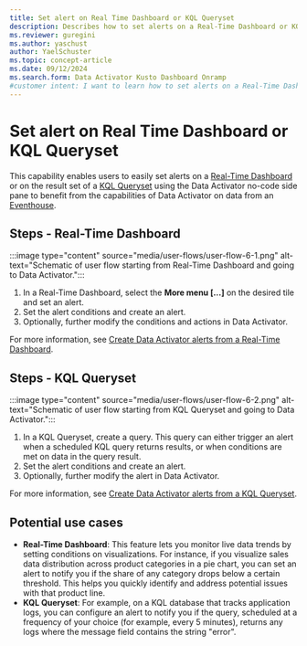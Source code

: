 ```yaml
---
title: Set alert on Real Time Dashboard or KQL Queryset
description: Describes how to set alerts on a Real-Time Dashboard or KQL Queryset, providing scenario-based examples and step-by-step instructions.
ms.reviewer: guregini
ms.author: yaschust
author: YaelSchuster
ms.topic: concept-article
ms.date: 09/12/2024
ms.search.form: Data Activator Kusto Dashboard Onramp
#customer intent: I want to learn how to set alerts on a Real-Time Dashboard or KQL Queryset.
---
```

# Set alert on Real Time Dashboard or KQL Queryset

This capability enables users to easily set alerts on a [Real-Time Dashboard](dashboard-real-time-create.md) or on the result set of a [KQL Queryset](kusto-query-set.md) using the Data Activator no-code side pane to benefit from the capabilities of Data Activator on data from an [Eventhouse](eventhouse.md).

## Steps - Real-Time Dashboard

:::image type="content" source="media/user-flows/user-flow-6-1.png" alt-text="Schematic of user flow starting from Real-Time Dashboard and going to Data Activator.":::

1. In a Real-Time Dashboard, select the **More menu [...]** on the desired tile and set an alert.
1. Set the alert conditions and create an alert.
1. Optionally, further modify the conditions and actions in Data Activator.

For more information, see [Create Data Activator alerts from a Real-Time Dashboard](data-activator/data-activator-get-data-real-time-dashboard.md).

## Steps - KQL Queryset

:::image type="content" source="media/user-flows/user-flow-6-2.png" alt-text="Schematic of user flow starting from KQL Queryset and going to Data Activator.":::

1. In a KQL Queryset, create a query. This query can either trigger an alert when a scheduled KQL query returns results, or when conditions are met on data in the query result.
1. Set the alert conditions and create an alert.
1. Optionally, further modify the alert in Data Activator.

For more information, see [Create Data Activator alerts from a KQL Queryset](data-activator/data-activator-alert-queryset.md).

## Potential use cases

* **Real-Time Dashboard**: This feature lets you monitor live data trends by setting conditions on visualizations. For instance, if you visualize sales data distribution across product categories in a pie chart, you can set an alert to notify you if the share of any category drops below a certain threshold. This helps you quickly identify and address potential issues with that product line. 
* **KQL Queryset**: For example, on a KQL database that tracks application logs, you can configure an alert to notify you if the query, scheduled at a frequency of your choice (for example, every 5 minutes), returns any logs where the message field contains the string "error". 
